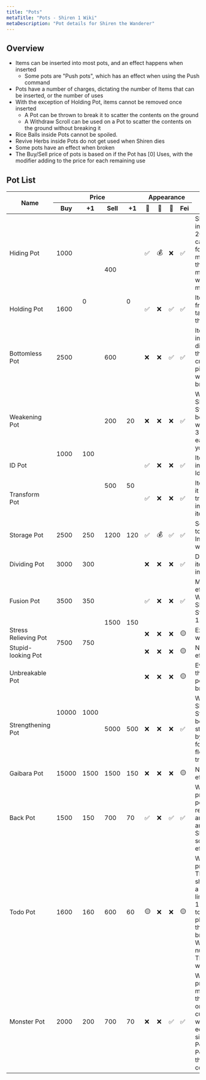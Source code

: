 ```yaml
---
title: "Pots"
metaTitle: "Pots - Shiren 1 Wiki"
metaDescription: "Pot details for Shiren the Wanderer"
---
```


## Overview

- Items can be inserted into most pots, and an effect happens when inserted
  - Some pots are "Push pots", which has an effect when using the Push command
- Pots have a number of charges, dictating the number of Items that can be inserted,
  or the number of uses
- With the exception of Holding Pot, items cannot be removed once inserted
  - A Pot can be thrown to break it to scatter the contents on the ground
  - A Withdraw Scroll can be used on a Pot to scatter the contents on the ground
  without breaking it
- Rice Balls inside Pots cannot be spoiled.
- Revive Herbs inside Pots do not get used when Shiren dies
- Some pots have an effect when broken
- The Buy/Sell price of pots is based on if the Pot has [0] Uses, with the modifier
  adding to the price for each remaining use

## Pot List

<table class="itemListCentered">
  <thead>
    <tr>
      <th rowspan="2">Name</th>
      <th colspan="4">Price</th>
      <th colspan="4">Appearance</th>
      <th rowspan="2">Notes</th>
    </tr>
    <tr>
      <th>Buy</td>
      <th>+1</td>
      <th>Sell</td>
      <th>+1</td>
      <th>🗻</td>
      <th>📜</td>
      <th>🍖</td>
      <th>Fei</td>
    </tr>
  <thead>
  <tbody>
    <tr>
      <td class="priceTableName">Hiding Pot</td>
      <td>1000</td>
      <td rowspan="3">0</td>
      <td rowspan="2">400</td>
      <td rowspan="3">0</td>
      <td>✅</td>
      <td>💰</td>
      <td>❌</td>
      <td>✅</td>
      <td class="leftText">Shiren hides in the pot for 20 turns and cannot be found
      by monsters. If thrown at a monster, it will trap the monster</td>
    </tr>
    <tr>
      <td class="priceTableName">Holding Pot</td>
      <td>1600</td>
      <td>✅</td>
      <td>❌</td>
      <td>✅</td>
      <td>✅</td>
      <td class="leftText">Items can freely be taken out of the Pot</td>
    </tr>
    <tr>
      <td class="priceTableName">Bottomless Pot</td>
      <td>2500</td>
      <td>600</td>
      <td>❌</td>
      <td>❌</td>
      <td>✅</td>
      <td>✅</td>
      <td class="leftText">Items placed in it will disappear. If thrown, it will
      create a pitfall trap where it broke.</td>
    </tr>
    <tr>
      <td class="priceTableName">Weakening Pot</td>
      <td rowspan="3">1000</td>
      <td rowspan="3">100</td>
      <td>200</td>
      <td>20</td>
      <td>❌</td>
      <td>❌</td>
      <td>❌</td>
      <td>✅</td>
      <td class="leftText">Weapons, Shields, and Staves will be weakened by 3 points
      for each floor you travel.</td>
    </tr>
    <tr>
      <td class="priceTableName">ID Pot</td>
      <td rowspan="2">500</td>
      <td rowspan="2">50</td>
      <td>✅</td>
      <td>❌</td>
      <td>❌</td>
      <td>✅</td>
      <td class="leftText">Items placed in it become Identified</td>
    </tr>
    <tr>
      <td class="priceTableName">Transform Pot</td>
      <td>✅</td>
      <td>❌</td>
      <td>❌</td>
      <td>✅</td>
      <td class="leftText">Items placed it will transform into another item</td>
    </tr>
    <tr>
      <td class="priceTableName">Storage Pot</td>
      <td>2500</td>
      <td>250</td>
      <td>1200</td>
      <td>120</td>
      <td>✅</td>
      <td>💰</td>
      <td>✅</td>
      <td>✅</td>
      <td class="leftText">Sends item to the Valley Inn warehouse</td>
    </tr>
    <tr>
      <td class="priceTableName">Dividing Pot</td>
      <td>3000</td>
      <td>300</td>
      <td rowspan="5">1500</td>
      <td rowspan="5">150</td>
      <td>❌</td>
      <td>❌</td>
      <td>❌</td>
      <td>✅</td>
      <td class="leftText">Duplicates items placed in it</td>
    </tr>
    <tr>
      <td class="priceTableName">Fusion Pot</td>
      <td>3500</td>
      <td>350</td>
      <td>✅</td>
      <td>❌</td>
      <td>❌</td>
      <td>✅</td>
      <td class="leftText">Merges effects of Weapons, Shields, Staves into 1.</td>
    </tr>
    <tr>
      <td class="priceTableName">Stress Relieving Pot</td>
      <td rowspan="2">7500</td>
      <td rowspan="2">750</td>
      <td>❌</td>
      <td>❌</td>
      <td>❌</td>
      <td>🟡</td>
      <td class="leftText">Explodes when broken</td>
    </tr>
    <tr>
      <td class="priceTableName">Stupid-looking Pot</td>
      <td>❌</td>
      <td>❌</td>
      <td>❌</td>
      <td>🟡</td>
      <td class="leftText">No special effects</td>
    </tr>
    <tr>
      <td class="priceTableName">Unbreakable Pot</td>
      <td rowspan="2">10000</td>
      <td rowspan="2">1000</td>
      <td>❌</td>
      <td>❌</td>
      <td>❌</td>
      <td>🟡</td>
      <td class="leftText">Even when thrown, this pot does not break</td>
    </tr>
    <tr>
      <td class="priceTableName">Strengthening Pot</td>
      <td>5000</td>
      <td>500</td>
      <td>❌</td>
      <td>❌</td>
      <td>❌</td>
      <td>✅</td>
      <td class="leftText">Weapons, Shields, and Staves will be strengthened by
      1 point for each floor you travel.</td>
    </tr>
    <tr>
      <td class="priceTableName">Gaibara Pot</td>
      <td>15000</td>
      <td>1500</td>
      <td>1500</td>
      <td>150</td>
      <td>❌</td>
      <td>❌</td>
      <td>❌</td>
      <td>🟡</td>
      <td class="leftText">No special effects</td>
    </tr>
    <tr class="highlightLightblue">
      <td>Back Pot</td>
      <td>1500</td>
      <td>150</td>
      <td>700</td>
      <td>70</td>
      <td>✅</td>
      <td>❌</td>
      <td>✅</td>
      <td>✅</td>
      <td class="leftText">When pressed this pot will restore HP, and Strength and
      restore Shiren from some status effects</td>
    </tr>
    <tr class="highlightLightblue">
      <td class="priceTableName">Todo Pot</td>
      <td>1600</td>
      <td>160</td>
      <td>600</td>
      <td>60</td>
      <td>🟡</td>
      <td>❌</td>
      <td>❌</td>
      <td>🟡</td>
      <td class="leftText">When pressed, a Theftodo will shoot out in a straight
      line and grab 1 item it touches and places it into the pot. If broken or Withdrawn,
      a number of Theftodos will appear.</td>
    </tr>
    <tr class="highlightLightblue">
      <td class="priceTableName">Monster Pot</td>
      <td>2000</td>
      <td>200</td>
      <td>700</td>
      <td>70</td>
      <td>❌</td>
      <td>❌</td>
      <td>✅</td>
      <td>✅</td>
      <td class="leftText">When pressed, monsters that spawn on the current floor
      will appear equal to the size of the Pot. If the Pot breaks, they will be confused.</td>
    </tr>
  </tbody>
</table>

